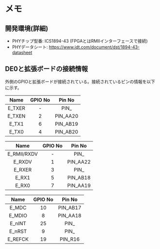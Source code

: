 
# メモ

## 開発環境(詳細)
 - PHYチップ型番: ICS1894-43 (FPGAとはRMIIインターフェースで接続)
 - PHYデータシート: https://www.idt.com/document/dst/1894-43-datasheet


## DE0と拡張ボードの接続情報
外側のGPIOと拡張ボードが接続されている。接続されているピンの情報を以下に示す。

| Name         | GPIO No  | Pin No     |
|:------------:|:--------:|:----------:|
| E\_TXER      | -        | PIN\_      |
| E\_TXEN      | 2        | PIN\_AA20  |
| E\_TX1       | 6        | PIN\_AB19  |
| E\_TX0       | 4        | PIN\_AB20  |

| Name         | GPIO No  | Pin No     |
|:------------:|:--------:|:----------:|
| E\_RMII/RXDV | -        | PIN\_      |
| E\_RXDV      | 1        | PIN\_AA22  |
| E\_RXER      | 3        | PIN\_      |
| E\_RX1       | 5        | PIN\_AB18  |
| E\_RX0       | 7        | PIN\_AA19  |


| Name         | GPIO No  | Pin No     |
|:------------:|:--------:|:----------:|
| E\_MDC       | 10       | PIN\_AB17  |
| E\_MDIO      | 8        | PIN\_AA18  |
| E\_nINT      | 25       | PIN\_      |
| E\_nRST      | 9        | PIN\_      |
| E\_REFCK     | 19       | PIN\_R16   |
